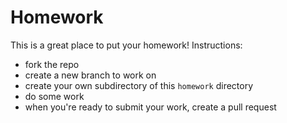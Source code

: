 # Homework

This is a great place to put your homework! Instructions:

* fork the repo
* create a new branch to work on
* create your own subdirectory of this `homework` directory
* do some work 
* when you're ready to submit your work, create a pull request

